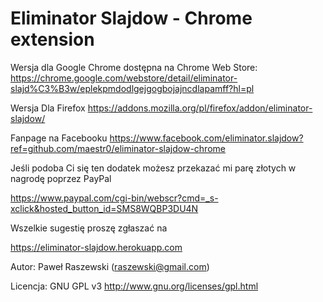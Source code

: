 Eliminator Slajdow - Chrome extension
=========================

Wersja dla Google Chrome dostępna na Chrome Web Store: https://chrome.google.com/webstore/detail/eliminator-slajd%C3%B3w/eplekpmdodlgejgogbojajncdlapamff?hl=pl

Wersja Dla Firefox https://addons.mozilla.org/pl/firefox/addon/eliminator-slajdow/

Fanpage na Facebooku https://www.facebook.com/eliminator.slajdow?ref=github.com/maestr0/eliminator-slajdow-chrome

Jeśli podoba Ci się ten dodatek możesz przekazać mi parę złotych w nagrodę poprzez PayPal

https://www.paypal.com/cgi-bin/webscr?cmd=_s-xclick&hosted_button_id=SMS8WQBP3DU4N

Wszelkie sugestię proszę zgłaszać na

https://eliminator-slajdow.herokuapp.com

Autor: Paweł Raszewski (raszewski@gmail.com)

Licencja: GNU GPL v3 http://www.gnu.org/licenses/gpl.html
